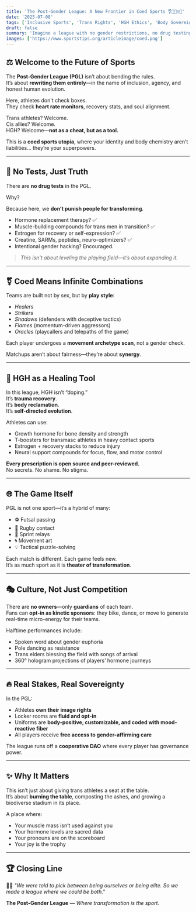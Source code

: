 ```yaml
---
title: 'The Post-Gender League: A New Frontier in Coed Sports ⚧️🏃🏽‍♀️🏉'
date: '2025-07-08'
tags: ['Inclusive Sports', 'Trans Rights', 'HGH Ethics', 'Body Sovereignty', 'Coed Leagues']
draft: false
summary: 'Imagine a league with no gender restrictions, no drug testing, and no shame. The Post-Gender League welcomes trans athletes, embraces hormonal science as empowerment, and redefines what fair play really means. This is sports beyond binaries.'
images: ['https://www.sportstips.org/articleimage/coed.png']
---
```


## ⚖️ Welcome to the Future of Sports

The **Post-Gender League (PGL)** isn’t about bending the rules.  
It’s about **rewriting them entirely**—in the name of inclusion, agency, and honest human evolution.

Here, athletes don't check boxes.  
They check **heart rate monitors**, recovery stats, and soul alignment.

Trans athletes? Welcome.  
Cis allies? Welcome.  
HGH? Welcome—**not as a cheat, but as a tool.**

This is a **coed sports utopia**, where your identity and body chemistry aren’t liabilities… they’re your superpowers.

---

## 🧬 No Tests, Just Truth

There are **no drug tests** in the PGL.

Why?

Because here, we **don’t punish people for transforming**.

- Hormone replacement therapy? ✅  
- Muscle-building compounds for trans men in transition? ✅  
- Estrogen for recovery or self-expression? ✅  
- Creatine, SARMs, peptides, neuro-optimizers? ✅  
- Intentional gender hacking? Encouraged.

> *This isn’t about leveling the playing field—it’s about expanding it.*

---

## ⚧️ Coed Means Infinite Combinations

Teams are built not by sex, but by **play style**:

- *Healers*  
- *Strikers*  
- *Shadows* (defenders with deceptive tactics)  
- *Flames* (momentum-driven aggressors)  
- *Oracles* (playcallers and telepaths of the game)

Each player undergoes a **movement archetype scan**, not a gender check.

Matchups aren’t about fairness—they’re about **synergy**.

---

## 💉 HGH as a Healing Tool

In this league, HGH isn’t “doping.”  
It’s **trauma recovery**.  
It’s **body reclamation**.  
It’s **self-directed evolution**.

Athletes can use:

- Growth hormone for bone density and strength  
- T-boosters for transmasc athletes in heavy contact sports  
- Estrogen + recovery stacks to reduce injury  
- Neural support compounds for focus, flow, and motor control

**Every prescription is open source and peer-reviewed.**  
No secrets. No shame. No stigma.

---

## 🌐 The Game Itself

PGL is not one sport—it’s a hybrid of many:

- ⚽ Futsal passing  
- 🏉 Rugby contact  
- 🏃 Sprint relays  
- 🌀 Movement art  
- 💡 Tactical puzzle-solving

Each match is different. Each game feels new.  
It’s as much sport as it is **theater of transformation**.

---

## 🎭 Culture, Not Just Competition

There are **no owners**—only **guardians** of each team.  
Fans can **opt-in as kinetic sponsors**: they bike, dance, or move to generate real-time micro-energy for their teams.

Halftime performances include:

- Spoken word about gender euphoria  
- Pole dancing as resistance  
- Trans elders blessing the field with songs of arrival  
- 360° hologram projections of players’ hormone journeys

---

## 🔥 Real Stakes, Real Sovereignty

In the PGL:

- Athletes **own their image rights**  
- Locker rooms are **fluid and opt-in**  
- Uniforms are **body-positive, customizable, and coded with mood-reactive fiber**  
- All players receive **free access to gender-affirming care**

The league runs off a **cooperative DAO** where every player has governance power.

---

## ✨ Why It Matters

This isn’t just about giving trans athletes a seat at the table.  
It’s about **burning the table**, composting the ashes, and growing a biodiverse stadium in its place.

A place where:

- Your muscle mass isn’t used against you  
- Your hormone levels are sacred data  
- Your pronouns are on the scoreboard  
- Your joy is the trophy

---

## 🏆 Closing Line

💉🥇 *"We were told to pick between being ourselves or being elite. So we made a league where we could be both."*

**The Post-Gender League** — *Where transformation is the sport.*


